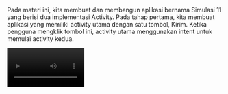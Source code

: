 Pada materi ini, kita membuat dan membangun aplikasi bernama Simulasi 11 yang berisi dua implementasi Activity. 
Pada tahap pertama, kita membuat aplikasi yang memiliki activity utama dengan satu tombol, Kirim. Ketika pengguna mengklik tombol ini, activity utama menggunakan intent untuk memulai activity kedua.

<video src='https://github.com/adeclintonsitepu/mobileprogramming/blob/main/Simulasi%2011/2023-06-15%2023-31-25.mp4' width=180/>

<p align="center">
  <img src="https://github.com/adeclintonsitepu/mobileprogramming/blob/main/Simulasi%2011/layout-2023-06-15-225518.png" width="150" title="Preview">
</p>

<p align="center">
  <img src="https://github.com/adeclintonsitepu/mobileprogramming/blob/main/Simulasi%2011/layout-2023-06-15-225532.png" width="150" title="Preview">
</p>
